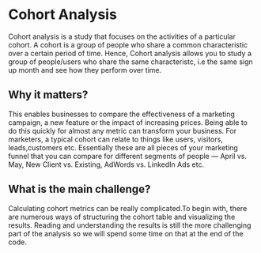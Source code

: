 # Cohort Analysis

Cohort analysis is a study that focuses on the activities of a particular cohort. A cohort is a group of people who share a common characteristic over a certain period of time. Hence, Cohort analysis allows you to study a group of people/users who share the same characteristc, i.e the same sign up month and see how they perform over time.


## Why it matters?

This enables businesses to compare the effectiveness of a marketing campaign, a new feature or the impact of increasing prices. Being able to do this quickly for almost any metric can transform your business.
For marketers, a typical cohort can relate to things like users, visitors, leads,customers etc. Essentially these are all pieces of your marketing funnel that you can compare for different segments of people — April vs. May, New Client vs. Existing, AdWords vs. LinkedIn Ads etc.


## What is the main challenge?

Calculating cohort metrics can be really complicated.To begin with, there are numerous ways of structuring the cohort table and visualizing the results. Reading and understanding the results is still the more challenging part of the analysis so we will spend some time on that at the end of the code.
